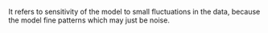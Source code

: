 It refers to sensitivity of the model to small fluctuations in the data, because the model fine patterns which may just be noise.